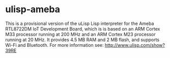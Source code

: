 # ulisp-ameba

This is a provisional version of the uLisp Lisp interpreter for the Ameba RTL8722DM IoT Development Board, which is is based on an ARM Cortex M33 processor running at 200 MHz and an ARM Cortex M23 processor running at 20 MHz. It provides 4.5 MB RAM and 2 MB flash, and supports Wi-Fi and Bluetooth.
For more information see:
http://www.ulisp.com/show?39RE
